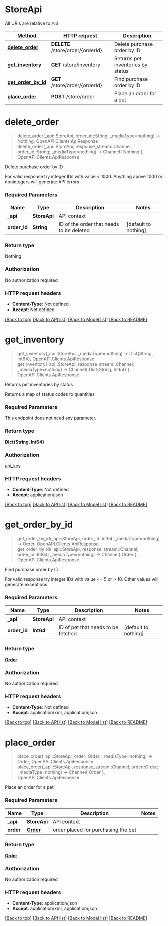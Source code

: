 # StoreApi

All URIs are relative to */v3*

Method | HTTP request | Description
------------- | ------------- | -------------
[**delete_order**](StoreApi.md#delete_order) | **DELETE** /store/order/{orderId} | Delete purchase order by ID
[**get_inventory**](StoreApi.md#get_inventory) | **GET** /store/inventory | Returns pet inventories by status
[**get_order_by_id**](StoreApi.md#get_order_by_id) | **GET** /store/order/{orderId} | Find purchase order by ID
[**place_order**](StoreApi.md#place_order) | **POST** /store/order | Place an order for a pet


# **delete_order**
> delete_order(_api::StoreApi, order_id::String; _mediaType=nothing) -> Nothing, OpenAPI.Clients.ApiResponse <br/>
> delete_order(_api::StoreApi, response_stream::Channel, order_id::String; _mediaType=nothing) -> Channel{ Nothing }, OpenAPI.Clients.ApiResponse

Delete purchase order by ID

For valid response try integer IDs with value < 1000. Anything above 1000 or nonintegers will generate API errors

### Required Parameters

Name | Type | Description  | Notes
------------- | ------------- | ------------- | -------------
 **_api** | **StoreApi** | API context | 
**order_id** | **String**| ID of the order that needs to be deleted | [default to nothing]

### Return type

Nothing

### Authorization

No authorization required

### HTTP request headers

 - **Content-Type**: Not defined
 - **Accept**: Not defined

[[Back to top]](#) [[Back to API list]](../README.md#api-endpoints) [[Back to Model list]](../README.md#models) [[Back to README]](../README.md)

# **get_inventory**
> get_inventory(_api::StoreApi; _mediaType=nothing) -> Dict{String, Int64}, OpenAPI.Clients.ApiResponse <br/>
> get_inventory(_api::StoreApi, response_stream::Channel; _mediaType=nothing) -> Channel{ Dict{String, Int64} }, OpenAPI.Clients.ApiResponse

Returns pet inventories by status

Returns a map of status codes to quantities

### Required Parameters
This endpoint does not need any parameter.

### Return type

**Dict{String, Int64}**

### Authorization

[api_key](../README.md#api_key)

### HTTP request headers

 - **Content-Type**: Not defined
 - **Accept**: application/json

[[Back to top]](#) [[Back to API list]](../README.md#api-endpoints) [[Back to Model list]](../README.md#models) [[Back to README]](../README.md)

# **get_order_by_id**
> get_order_by_id(_api::StoreApi, order_id::Int64; _mediaType=nothing) -> Order, OpenAPI.Clients.ApiResponse <br/>
> get_order_by_id(_api::StoreApi, response_stream::Channel, order_id::Int64; _mediaType=nothing) -> Channel{ Order }, OpenAPI.Clients.ApiResponse

Find purchase order by ID

For valid response try integer IDs with value <= 5 or > 10. Other values will generate exceptions

### Required Parameters

Name | Type | Description  | Notes
------------- | ------------- | ------------- | -------------
 **_api** | **StoreApi** | API context | 
**order_id** | **Int64**| ID of pet that needs to be fetched | [default to nothing]

### Return type

[**Order**](Order.md)

### Authorization

No authorization required

### HTTP request headers

 - **Content-Type**: Not defined
 - **Accept**: application/xml, application/json

[[Back to top]](#) [[Back to API list]](../README.md#api-endpoints) [[Back to Model list]](../README.md#models) [[Back to README]](../README.md)

# **place_order**
> place_order(_api::StoreApi, order::Order; _mediaType=nothing) -> Order, OpenAPI.Clients.ApiResponse <br/>
> place_order(_api::StoreApi, response_stream::Channel, order::Order; _mediaType=nothing) -> Channel{ Order }, OpenAPI.Clients.ApiResponse

Place an order for a pet



### Required Parameters

Name | Type | Description  | Notes
------------- | ------------- | ------------- | -------------
 **_api** | **StoreApi** | API context | 
**order** | [**Order**](Order.md)| order placed for purchasing the pet | 

### Return type

[**Order**](Order.md)

### Authorization

No authorization required

### HTTP request headers

 - **Content-Type**: application/json
 - **Accept**: application/xml, application/json

[[Back to top]](#) [[Back to API list]](../README.md#api-endpoints) [[Back to Model list]](../README.md#models) [[Back to README]](../README.md)

